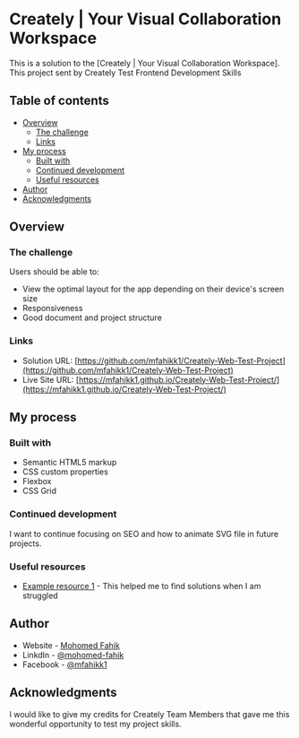 # Creately | Your Visual Collaboration Workspace 

This is a solution to the [Creately | Your Visual Collaboration Workspace]. This project sent by Creately Test Frontend Development Skills 

## Table of contents

- [Overview](#overview)
  - [The challenge](#the-challenge)
  - [Links](#links)
- [My process](#my-process)
  - [Built with](#built-with)
  - [Continued development](#continued-development)
  - [Useful resources](#useful-resources)
- [Author](#author)
- [Acknowledgments](#acknowledgments)

## Overview

### The challenge

Users should be able to:

- View the optimal layout for the app depending on their device's screen size
- Responsiveness
- Good document and project structure


### Links

- Solution URL: [https://github.com/mfahikk1/Creately-Web-Test-Project](https://github.com/mfahikk1/Creately-Web-Test-Project)
- Live Site URL: [https://mfahikk1.github.io/Creately-Web-Test-Project/](https://mfahikk1.github.io/Creately-Web-Test-Project/)

## My process

### Built with

- Semantic HTML5 markup
- CSS custom properties
- Flexbox
- CSS Grid


### Continued development

I want to continue focusing on SEO and how to animate SVG file in future projects. 

### Useful resources

- [Example resource 1](https://www.stackoverflow.com) - This helped me to find solutions when I am struggled

## Author

- Website - [Mohomed Fahik](https://www.your-site.com)
- LinkdIn - [@mohomed-fahik](https://www.linkedin.com/in/mohomed-fahik/4a614522a)
- Facebook - [@mfahikk1](https://www.facebook.com/mfahikk1)


## Acknowledgments

I would like to give my credits for Creately Team Members that gave me this wonderful opportunity to test my project skills.

